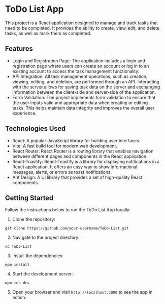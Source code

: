 # ToDo List App

This project is a React application designed to manage and track tasks that need to be completed. It provides the ability to create, view, edit, and delete tasks, as well as mark them as completed.

## Features

-   Login and Registration Page: The application includes a login and registration page where users can create an account or log in to an existing account to access the task management functionality.
-   API Integration: All task management operations, such as creation, viewing, editing, and deletion, are performed through an API. Interacting with the server allows for saving task data on the server and exchanging information between the client-side and server-side of the application.
-   Form Validation: The project implements form validation to ensure that the user inputs valid and appropriate data when creating or editing tasks. This helps maintain data integrity and improves the overall user experience.

## Technologies Used

-   React: A popular JavaScript library for building user interfaces.
-   Vite: A fast build tool for modern web development.
-   React Router: React Router is a routing library that enables navigation between different pages and components in the React application.
-   React-Toastify: React-Toastify is a library for displaying notifications in a React application. It offers an easy way to show informational messages, alerts, or errors as toast notifications.
-   Ant Design: A UI library that provides a set of high-quality React components.

## Getting Started

Follow the instructions below to run the ToDo List App locally:

1. Clone the repository:

```
git clone https://github.com/your-username/ToDo-List.git
```

2. Navigate to the project directory:

```
cd ToDo-List
```

3. Install the dependencies:

```
npm install
```

4. Start the development server:

```
npm run dev
```

5. Open your browser and visit `http://localhost:3000` to see the app in action.
